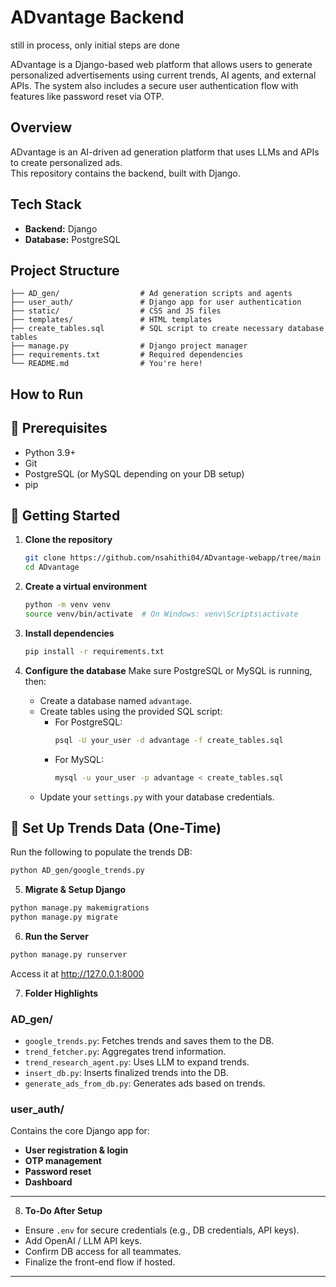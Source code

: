 # ADvantage Backend

still in process, only initial steps are done

ADvantage is a Django-based web platform that allows users to generate personalized advertisements using current trends, AI agents, and external APIs. The system also includes a secure user authentication flow with features like password reset via OTP.

## Overview

ADvantage is an AI-driven ad generation platform that uses LLMs and APIs to create personalized ads.  
This repository contains the backend, built with Django.

## Tech Stack

- **Backend:** Django
- **Database:** PostgreSQL

## Project Structure

```plaintext
├── AD_gen/                  # Ad generation scripts and agents
├── user_auth/               # Django app for user authentication
├── static/                  # CSS and JS files
├── templates/               # HTML templates
├── create_tables.sql        # SQL script to create necessary database tables
├── manage.py                # Django project manager
├── requirements.txt         # Required dependencies
└── README.md                # You're here!

```

## How to Run

## 🔧 Prerequisites

- Python 3.9+
- Git
- PostgreSQL (or MySQL depending on your DB setup)
- pip

## 🚀 Getting Started

1. **Clone the repository**

   ```bash
   git clone https://github.com/nsahithi04/ADvantage-webapp/tree/main
   cd ADvantage
   ```

2. **Create a virtual environment**

   ```bash
   python -m venv venv
   source venv/bin/activate  # On Windows: venv\Scripts\activate
   ```

3. **Install dependencies**

   ```bash
   pip install -r requirements.txt
   ```

4. **Configure the database**
   Make sure PostgreSQL or MySQL is running, then:
   - Create a database named `advantage`.
   - Create tables using the provided SQL script:
     - For PostgreSQL:
       ```bash
       psql -U your_user -d advantage -f create_tables.sql
       ```
     - For MySQL:
       ```bash
       mysql -u your_user -p advantage < create_tables.sql
       ```
   - Update your `settings.py` with your database credentials.

## 🧠 Set Up Trends Data (One-Time)

Run the following to populate the trends DB:

```bash
python AD_gen/google_trends.py
```

5. **Migrate & Setup Django**

```bash
python manage.py makemigrations
python manage.py migrate

```

6. **Run the Server**

```bash
python manage.py runserver
```

Access it at http://127.0.0.1:8000

7. **Folder Highlights**

### **AD_gen/**

- `google_trends.py`: Fetches trends and saves them to the DB.
- `trend_fetcher.py`: Aggregates trend information.
- `trend_research_agent.py`: Uses LLM to expand trends.
- `insert_db.py`: Inserts finalized trends into the DB.
- `generate_ads_from_db.py`: Generates ads based on trends.

### **user_auth/**

Contains the core Django app for:

- **User registration & login**
- **OTP management**
- **Password reset**
- **Dashboard**

---

8. **To-Do After Setup**

- Ensure `.env` for secure credentials (e.g., DB credentials, API keys).
- Add OpenAI / LLM API keys.
- Confirm DB access for all teammates.
- Finalize the front-end flow if hosted.

---
